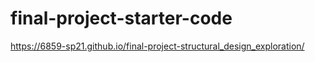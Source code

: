 # final-project-starter-code

https://6859-sp21.github.io/final-project-structural_design_exploration/
